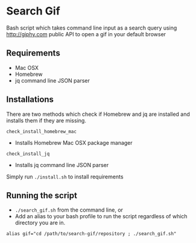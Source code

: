 # Search Gif #

Bash script which takes command line input as a search query using http://giphy.com public API to open a gif in your default browser

## Requirements ##

- Mac OSX 
- Homebrew
- jq command line JSON parser

## Installations ##

There are two methods which check if Homebrew and jq are installed and installs them if they are missing.

`check_install_homebrew_mac`
- Installs Homebrew Mac OSX package manager

`check_install_jq`
- Installs jq command line JSON parser

Simply run `./install.sh` to install requirements

## Running the script ##

- `./search_gif.sh` from the command line, or
- Add an alias to your bash profile to run the script regardless of which directory you are in.

`alias gif="cd /path/to/search-gif/repository ; ./search_gif.sh"`
